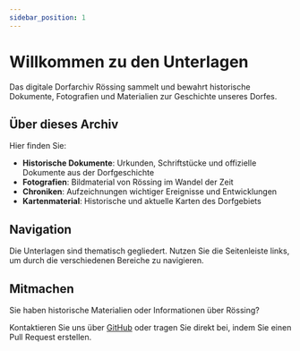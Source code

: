 ```yaml
---
sidebar_position: 1
---
```


# Willkommen zu den Unterlagen

Das digitale Dorfarchiv Rössing sammelt und bewahrt historische Dokumente, Fotografien und Materialien zur Geschichte unseres Dorfes.

## Über dieses Archiv

Hier finden Sie:

- **Historische Dokumente**: Urkunden, Schriftstücke und offizielle Dokumente aus der Dorfgeschichte
- **Fotografien**: Bildmaterial von Rössing im Wandel der Zeit
- **Chroniken**: Aufzeichnungen wichtiger Ereignisse und Entwicklungen
- **Kartenmaterial**: Historische und aktuelle Karten des Dorfgebiets

## Navigation

Die Unterlagen sind thematisch gegliedert. Nutzen Sie die Seitenleiste links, um durch die verschiedenen Bereiche zu navigieren.

## Mitmachen

Sie haben historische Materialien oder Informationen über Rössing?

Kontaktieren Sie uns über [GitHub](https://github.com/Dorfpflege-Rossing/dorfarchiv) oder tragen Sie direkt bei, indem Sie einen Pull Request erstellen.
